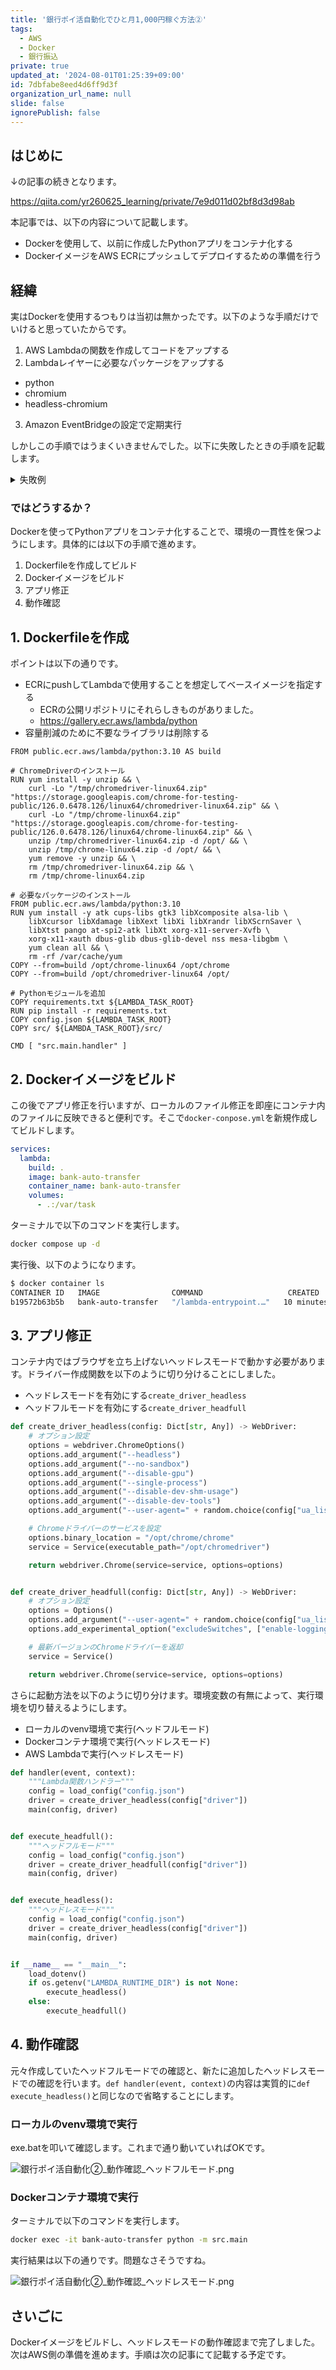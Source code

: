 ```yaml
---
title: '銀行ポイ活自動化でひと月1,000円稼ぐ方法②'
tags:
  - AWS
  - Docker
  - 銀行振込
private: true
updated_at: '2024-08-01T01:25:39+09:00'
id: 7dbfabe8eed4d6ff9d3f
organization_url_name: null
slide: false
ignorePublish: false
---
```

## はじめに

↓の記事の続きとなります。

https://qiita.com/yr260625_learning/private/7e9d011d02bf8d3d98ab

本記事では、以下の内容について記載します。
* Dockerを使用して、以前に作成したPythonアプリをコンテナ化する
* DockerイメージをAWS ECRにプッシュしてデプロイするための準備を行う

## 経緯

実はDockerを使用するつもりは当初は無かったです。以下のような手順だけでいけると思っていたからです。

1. AWS Lambdaの関数を作成してコードをアップする
2. Lambdaレイヤーに必要なパッケージをアップする

  * python
  * chromium
  * headless-chromium

3. Amazon EventBridgeの設定で定期実行

しかしこの手順ではうまくいきませんでした。以下に失敗したときの手順を記載します。

<details><summary>失敗例</summary>

### Lambda関数作成

まずは単純な例としてドライバーを生成するだけして終了する関数を作成しました。

![銀行ポイ活自動化②_Lambda関数.png](https://qiita-image-store.s3.ap-northeast-1.amazonaws.com/0/1681290/00b64b4f-5708-d9ae-b301-51c60923be94.png)

```python
from selenium import webdriver
from selenium.webdriver.chrome.options import Options
from selenium.webdriver.chrome.service import Service

def lambda_handler(event, context):
    options = Options()
    options.add_argument("--headless")
    options.add_argument("--disable-gpu")
    options.add_argument("--single-process")
    options.add_argument("--ignore-certificate-errors")
    options.add_argument("--no-sandbox")
    browser = webdriver.Chrome(
        service=Service("/opt/headless/chromedriver"),
        options=options
    )
    return 0
```

### パッケージ作成

ターミナルから以下のコマンドを実行してzipの作成します。

```bash
# pyenv導入
git clone https://github.com/pyenv/pyenv.git ~/.pyenv
echo 'export PATH="$HOME/.pyenv/bin:$PATH"' >> ~/.bash_profile
echo 'eval "$(pyenv init -)"' >> ~/.bash_profile
source ~/.bash_profile

# python3.10に切替
pyenv install 3.10.3
pyenv global 3.10.3

# pythonパッケージ準備
mkdir python
cd python
pip install --upgrade pip
pip install selenium==4.22.0 -t .
cd ../
zip -r python python

# chromium
mkdir headless
cd headless
curl -SL https://github.com/adieuadieu/serverless-chrome/releases/download/v1.0.0-55/stable-headless-chromium-amazonlinux-2017-03.zip > headless-chromium.zip
unzip -o headless-chromium.zip -d .
rm headless-chromium.zip
curl -SL https://chromedriver.storage.googleapis.com/2.43/chromedriver_linux64.zip > chromedriver.zip
unzip -o chromedriver.zip -d .
rm chromedriver.zip
cd ../
zip -r headless headless
```

出来上がった`python.zip`と`headless.zip`を使用してLambdaレイヤーを作成します。こちらの画面で必要な情報を入力して、作成ボタンを押下すればよいです。

![銀行ポイ活自動化②_Lambdaレイヤー.png](https://qiita-image-store.s3.ap-northeast-1.amazonaws.com/0/1681290/537a8781-b170-2abe-c330-755caa0294a9.png)

### 実行結果(失敗する) 

Lambda関数を実行すると以下の結果が返ってきました。

```
{
  "errorMessage": "Message: Service /opt/headless/chromedriver unexpectedly exited. Status code was: 127\n",
  "errorType": "WebDriverException",
  "requestId": "7dc3639c-9bff-4190-b4da-6e29f93ee16f",
  "stackTrace": [
    "  File \"/var/task/lambda_function.py\", line 18, in lambda_handler\n    browser = webdriver.Chrome(\n",
    "  File \"/opt/python/selenium/webdriver/chrome/webdriver.py\", line 45, in __init__\n    super().__init__(\n",
    "  File \"/opt/python/selenium/webdriver/chromium/webdriver.py\", line 55, in __init__\n    self.service.start()\n",
    "  File \"/opt/python/selenium/webdriver/common/service.py\", line 102, in start\n    self.assert_process_still_running()\n",
    "  File \"/opt/python/selenium/webdriver/common/service.py\", line 115, in assert_process_still_running\n    raise WebDriverException(f\"Service {self._path} unexpectedly exited. Status code was: {return_code}\")\n"
  ]
}
```

失敗した原因として、色々考えられそうなことはありますが、

* Windows環境でレイヤーのzipを作成したのが良くない？
* chromedriverとheadless-chromiumのバージョン組み合わせが良くない？
* もしくはPython3.10との組み合わせが良くない？

ここまで来るのに結構時間がかかったのもあって、正直考えるのが面倒になりました。よってこの方法は止めます。
</details>

### ではどうするか？

Dockerを使ってPythonアプリをコンテナ化することで、環境の一貫性を保つようにします。具体的には以下の手順で進めます。

1. Dockerfileを作成してビルド
2. Dockerイメージをビルド
3. アプリ修正
4. 動作確認

## 1. Dockerfileを作成

ポイントは以下の通りです。

* ECRにpushしてLambdaで使用することを想定してベースイメージを指定する
  * ECRの公開リポジトリにそれらしきものがありました。
  * https://gallery.ecr.aws/lambda/python
* 容量削減のために不要なライブラリは削除する

```Dockerfile:Dockerfile
FROM public.ecr.aws/lambda/python:3.10 AS build

# ChromeDriverのインストール
RUN yum install -y unzip && \
    curl -Lo "/tmp/chromedriver-linux64.zip" "https://storage.googleapis.com/chrome-for-testing-public/126.0.6478.126/linux64/chromedriver-linux64.zip" && \
    curl -Lo "/tmp/chrome-linux64.zip" "https://storage.googleapis.com/chrome-for-testing-public/126.0.6478.126/linux64/chrome-linux64.zip" && \
    unzip /tmp/chromedriver-linux64.zip -d /opt/ && \
    unzip /tmp/chrome-linux64.zip -d /opt/ && \
    yum remove -y unzip && \
    rm /tmp/chromedriver-linux64.zip && \
    rm /tmp/chrome-linux64.zip

# 必要なパッケージのインストール
FROM public.ecr.aws/lambda/python:3.10
RUN yum install -y atk cups-libs gtk3 libXcomposite alsa-lib \
    libXcursor libXdamage libXext libXi libXrandr libXScrnSaver \
    libXtst pango at-spi2-atk libXt xorg-x11-server-Xvfb \
    xorg-x11-xauth dbus-glib dbus-glib-devel nss mesa-libgbm \
    yum clean all && \
    rm -rf /var/cache/yum
COPY --from=build /opt/chrome-linux64 /opt/chrome
COPY --from=build /opt/chromedriver-linux64 /opt/

# Pythonモジュールを追加
COPY requirements.txt ${LAMBDA_TASK_ROOT}
RUN pip install -r requirements.txt
COPY config.json ${LAMBDA_TASK_ROOT}
COPY src/ ${LAMBDA_TASK_ROOT}/src/

CMD [ "src.main.handler" ]
```

## 2. Dockerイメージをビルド

この後でアプリ修正を行いますが、ローカルのファイル修正を即座にコンテナ内のファイルに反映できると便利です。そこで`docker-conpose.yml`を新規作成してビルドします。

```yml:docker-conpose.yml
services:
  lambda:
    build: .
    image: bank-auto-transfer
    container_name: bank-auto-transfer
    volumes:
      - .:/var/task
```

ターミナルで以下のコマンドを実行します。

```bash
docker compose up -d
```

実行後、以下のようになります。

```bash
$ docker container ls
CONTAINER ID   IMAGE                COMMAND                   CREATED          STATUS          PORTS     NAMES
b19572b63b5b   bank-auto-transfer   "/lambda-entrypoint.…"   10 minutes ago   Up 10 minutes             bank-auto-transfer
```

## 3. アプリ修正

コンテナ内ではブラウザを立ち上げないヘッドレスモードで動かす必要があります。ドライバー作成関数を以下のように切り分けることにしました。

* ヘッドレスモードを有効にする`create_driver_headless`
* ヘッドフルモードを有効にする`create_driver_headfull`

```python:src/main.py
def create_driver_headless(config: Dict[str, Any]) -> WebDriver:
    # オプション設定
    options = webdriver.ChromeOptions()
    options.add_argument("--headless")
    options.add_argument("--no-sandbox")
    options.add_argument("--disable-gpu")
    options.add_argument("--single-process")
    options.add_argument("--disable-dev-shm-usage")
    options.add_argument("--disable-dev-tools")
    options.add_argument("--user-agent=" + random.choice(config["ua_list"]))

    # Chromeドライバーのサービスを設定
    options.binary_location = "/opt/chrome/chrome"
    service = Service(executable_path="/opt/chromedriver")

    return webdriver.Chrome(service=service, options=options)


def create_driver_headfull(config: Dict[str, Any]) -> WebDriver:
    # オプション設定
    options = Options()
    options.add_argument("--user-agent=" + random.choice(config["ua_list"]))
    options.add_experimental_option("excludeSwitches", ["enable-logging"])

    # 最新バージョンのChromeドライバーを返却
    service = Service()

    return webdriver.Chrome(service=service, options=options)
```

さらに起動方法を以下のように切り分けます。環境変数の有無によって、実行環境を切り替えるようにします。

* ローカルのvenv環境で実行(ヘッドフルモード)
* Dockerコンテナ環境で実行(ヘッドレスモード)
* AWS Lambdaで実行(ヘッドレスモード)

```python:src/main.py
def handler(event, context):
    """Lambda関数ハンドラー"""
    config = load_config("config.json")
    driver = create_driver_headless(config["driver"])
    main(config, driver)


def execute_headfull():
    """ヘッドフルモード"""
    config = load_config("config.json")
    driver = create_driver_headfull(config["driver"])
    main(config, driver)


def execute_headless():
    """ヘッドレスモード"""
    config = load_config("config.json")
    driver = create_driver_headless(config["driver"])
    main(config, driver)


if __name__ == "__main__":
    load_dotenv()
    if os.getenv("LAMBDA_RUNTIME_DIR") is not None:
        execute_headless()
    else:
        execute_headfull()
```

## 4. 動作確認

元々作成していたヘッドフルモードでの確認と、新たに追加したヘッドレスモードでの確認を行います。`def handler(event, context)`の内容は実質的に`def execute_headless()`と同じなので省略することにします。

### ローカルのvenv環境で実行

exe.batを叩いて確認します。これまで通り動いていればOKです。

![銀行ポイ活自動化②_動作確認_ヘッドフルモード.png](https://qiita-image-store.s3.ap-northeast-1.amazonaws.com/0/1681290/a1e7d211-e3a6-21eb-ec07-5447c680ac8d.png)

### Dockerコンテナ環境で実行

ターミナルで以下のコマンドを実行します。

```bash
docker exec -it bank-auto-transfer python -m src.main
```

実行結果は以下の通りです。問題なさそうですね。

![銀行ポイ活自動化②_動作確認_ヘッドレスモード.png](https://qiita-image-store.s3.ap-northeast-1.amazonaws.com/0/1681290/56c22e17-0ecc-2256-0496-e35d32f0fde0.png)


## さいごに

Dockerイメージをビルドし、ヘッドレスモードの動作確認まで完了しました。次はAWS側の準備を進めます。手順は次の記事にて記載する予定です。
